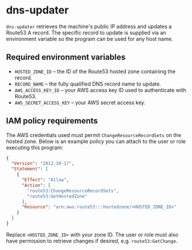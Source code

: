 # dns-updater

`dns-updater` retrieves the machine's public IP address and updates a Route53 A record. The specific record to update is supplied via an environment variable so the program can be used for any host name.

## Required environment variables

- `HOSTED_ZONE_ID` – the ID of the Route53 hosted zone containing the record.
- `RECORD_NAME` – the fully qualified DNS record name to update.
- `AWS_ACCESS_KEY_ID` – your AWS access key ID used to authenticate with Route53.
- `AWS_SECRET_ACCESS_KEY` – your AWS secret access key.

## IAM policy requirements

The AWS credentials used must permit `ChangeResourceRecordSets` on the hosted zone. Below is an example policy you can attach to the user or role executing this program:

```json
{
  "Version": "2012-10-17",
  "Statement": [
    {
      "Effect": "Allow",
      "Action": [
        "route53:ChangeResourceRecordSets",
        "route53:GetHostedZone"
      ],
      "Resource": "arn:aws:route53:::hostedzone/<HOSTED_ZONE_ID>"
    }
  ]
}
```

Replace `<HOSTED_ZONE_ID>` with your zone ID. The user or role must also have permission to retrieve changes if desired, e.g. `route53:GetChange`.
